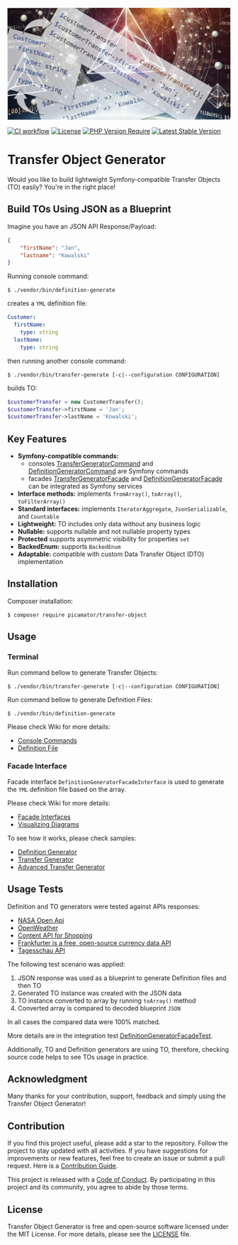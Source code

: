 ![Transfer Object Generator](doc/img/transfer-object-generator.jpg)

[![CI workflow](https://github.com/picamator/transfer-object/actions/workflows/ci.yml/badge.svg?event=push)](https://github.com/picamator/transfer-object/actions)
[![License](https://poser.pugx.org/picamator/transfer-object/license)](https://packagist.org/packages/picamator/transfer-object)
[![PHP Version Require](https://poser.pugx.org/picamator/transfer-object/require/php)](https://packagist.org/packages/picamator/transfer-object)
[![Latest Stable Version](https://poser.pugx.org/picamator/transfer-object/v)](https://packagist.org/packages/picamator/transfer-object)

Transfer Object Generator
==========================

Would you like to build lightweight Symfony-compatible Transfer Objects (TO) easily?
You're in the right place!

Build TOs Using JSON as a Blueprint
------------------------------------

Imagine you have an JSON API Response/Payload:
```json
{
    "firstName": "Jan",
    "lastname": "Kowalski"
}
```
Running console command:
```shell
$ ./vendor/bin/definition-generate
```

creates a `YML` definition file:
```yml
Customer:
  firstName:
    type: string
  lastName:
    type: string
```

then running another console command:

```shell
$ ./vendor/bin/transfer-generate [-c|--configuration CONFIGURATION]
```

builds TO:
```php
$customerTransfer = new CustomerTransfer();
$customerTransfer->firstName = 'Jan';
$customerTransfer->lastName = 'Kowalski';
```

Key Features
------------

* **Symfony-compatible commands:**
  * consoles [TransferGeneratorCommand](/src/Command/TransferGeneratorCommand.php) and [DefinitionGeneratorCommand](/src/Command/DefinitionGeneratorCommand.php) are Symfony commands
  * facades [TransferGeneratorFacade](/src/TransferGenerator/TransferGeneratorFacade.php) and [DefinitionGeneratorFacade](/src/DefinitionGenerator/DefinitionGeneratorFacade.php) can be integrated as Symfony services
* **Interface methods:** implements `fromArray()`, `toArray()`, `toFilterArray()`
* **Standard interfaces:** implements `IteratorAggregate`, `JsonSerializable`, and `Countable`
* **Lightweight:** TO includes only data without any business logic
* **Nullable:** supports nullable and not nullable property types
* **Protected** supports asymmetric visibility for properties `set`
* **BackedEnum:** supports `BackedEnum`
* **Adaptable:** compatible with custom Data Transfer Object (DTO) implementation

Installation
------------

Composer installation:

```shell
$ composer require picamator/transfer-object
```

Usage
-----

### Terminal

Run command bellow to generate Transfer Objects:

```shell
$ ./vendor/bin/transfer-generate [-c|--configuration CONFIGURATION]
```

Run command bellow to generate Definition Files:

```shell
$ ./vendor/bin/definition-generate
```

Please check Wiki for more details:
- [Console Commands](https://github.com/picamator/transfer-object/wiki/Console-Commands)
- [Definition File](https://github.com/picamator/transfer-object/wiki/Definition-File)

### Facade Interface

Facade interface `DefinitionGeneratorFacadeInterface` is used to generate the `YML`
definition file based on the array.

Please check Wiki for more details:
- [Facade Interfaces](https://github.com/picamator/transfer-object/wiki/Facade-Interfaces)
- [Visualizing Diagrams](https://github.com/picamator/transfer-object/wiki/Visualising-Diagrams)

To see how it works, please check samples:
- [Definition Generator](/doc/samples/try-definition-generator.php)
- [Transfer Generator](/doc/samples/try-transfer-generator.php)
- [Advanced Transfer Generator](/doc/samples/try-advanced-transfer-generator.php)


Usage Tests
-----------

Definition and TO generators were tested against APIs responses:

* [NASA Open Api](https://api.nasa.gov/neo/rest/v1/neo/2465633?api_key=DEMO_KEY)
* [OpenWeather](https://openweathermap.org/current#example_JSON)
* [Content API for Shopping](https://developers.google.com/shopping-content/guides/products/products-api?hl=en)
* [Frankfurter is a free, open-source currency data API](https://api.frankfurter.dev/v1/latest)
* [Tagesschau API](https://tagesschau.api.bund.dev)

The following test scenario was applied:

1. JSON response was used as a blueprint to generate Definition files and then TO
2. Generated TO instance was created with the JSON data
3. TO instance converted to array by running `toArray()` method
4. Converted array is compared to decoded blueprint `JSON`

In all cases the compared data were 100% matched.

More details are in the integration test [DefinitionGeneratorFacadeTest](/tests/integration/DefinitionGenerator/DefinitionGeneratorFacadeTest.php).

Additionally, TO and Definition generators are using TO, therefore, checking source code helps to see TOs usage in practice.

Acknowledgment
--------------

Many thanks for your contribution, support, feedback and simply using the Transfer Object Generator!

Contribution
------------

If you find this project useful, please add a star to the repository. Follow the project to stay updated with all activities.
If you have suggestions for improvements or new features, feel free to create an issue or submit a pull request.
Here is a [Contribution Guide](CONTRIBUTING.md).

This project is released with a [Code of Conduct](CODE_OF_CONDUCT.md).
By participating in this project and its community, you agree to abide by those terms.

License
-------

Transfer Object Generator is free and open-source software licensed under the MIT License.
For more details, please see the [LICENSE](LICENSE) file.
